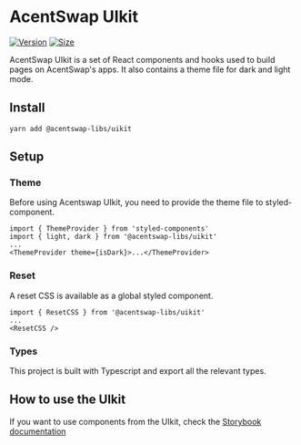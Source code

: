 # AcentSwap UIkit

[![Version](https://img.shields.io/npm/v/@acentswap-libs/uikit)](https://www.npmjs.com/package/@acentswap-libs/uikit) [![Size](https://img.shields.io/bundlephobia/min/@acentswap-libs/uikit)](https://www.npmjs.com/package/@acentswap-libs/uikit)

AcentSwap UIkit is a set of React components and hooks used to build pages on AcentSwap's apps. It also contains a theme file for dark and light mode.

## Install

`yarn add @acentswap-libs/uikit`

## Setup

### Theme

Before using Acentswap UIkit, you need to provide the theme file to styled-component.

```
import { ThemeProvider } from 'styled-components'
import { light, dark } from '@acentswap-libs/uikit'
...
<ThemeProvider theme={isDark}>...</ThemeProvider>
```

### Reset

A reset CSS is available as a global styled component.

```
import { ResetCSS } from '@acentswap-libs/uikit'
...
<ResetCSS />
```

### Types

This project is built with Typescript and export all the relevant types.

## How to use the UIkit

If you want to use components from the UIkit, check the [Storybook documentation](https://acentswap.github.io/acentswap-uikit/)
